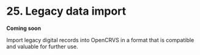 # 25. Legacy data import

**Coming soon**

Import legacy digital records into OpenCRVS in a format that is compatible and valuable for further use.
